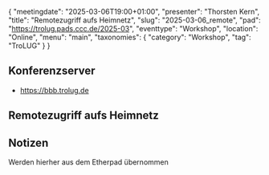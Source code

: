 {
   "meetingdate": "2025-03-06T19:00+01:00",
   "presenter": "Thorsten Kern",
   "title": "Remotezugriff aufs Heimnetz",
   "slug": "2025-03-06_remote",
   "pad": "https://trolug.pads.ccc.de/2025-03",
   "eventtype": "Workshop",
   "location": "Online",
   "menu": "main",
   "taxonomies": {
        "category": "Workshop",
        "tag": "TroLUG"
    }
}

## Konferenzserver
* https://bbb.trolug.de

## Remotezugriff aufs Heimnetz

## Notizen
Werden hierher aus dem Etherpad übernommen

